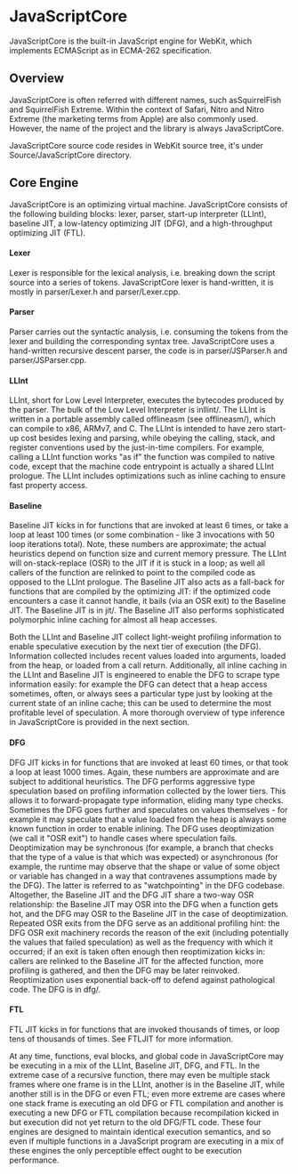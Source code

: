 # JavaScriptCore

JavaScriptCore is the built-in JavaScript engine for WebKit, which implements ​ECMAScript as in ​ECMA-262 specification.

## Overview

JavaScriptCore is often referred with different names, such as ​SquirrelFish and ​SquirrelFish Extreme. Within the context of Safari, Nitro and Nitro Extreme (the marketing terms from Apple) are also commonly used. However, the name of the project and the library is always JavaScriptCore.

JavaScriptCore source code resides in WebKit source tree, it's under ​Source/JavaScriptCore directory.

## Core Engine

JavaScriptCore is an optimizing virtual machine. JavaScriptCore consists of the following building blocks: lexer, parser, start-up interpreter (LLInt), baseline JIT, a low-latency optimizing JIT (DFG), and a high-throughput optimizing JIT (FTL).

#### Lexer

Lexer is responsible for the ​lexical analysis, i.e. breaking down the script source into a series of tokens. JavaScriptCore lexer is hand-written, it is mostly in ​parser/Lexer.h and ​parser/Lexer.cpp.

#### Parser

Parser carries out the ​syntactic analysis, i.e. consuming the tokens from the lexer and building the corresponding syntax tree. JavaScriptCore uses a hand-written ​recursive descent parser, the code is in ​parser/JSParser.h and ​parser/JSParser.cpp.

#### LLInt

LLInt, short for Low Level Interpreter, executes the bytecodes produced by the parser. The bulk of the Low Level Interpreter is in ​llint/. The LLInt is written in a portable assembly called offlineasm (see ​offlineasm/), which can compile to x86, ARMv7, and C. The LLInt is intended to have zero start-up cost besides lexing and parsing, while obeying the calling, stack, and register conventions used by the just-in-time compilers. For example, calling a LLInt function works "as if" the function was compiled to native code, except that the machine code entrypoint is actually a shared LLInt prologue. The LLInt includes optimizations such as inline caching to ensure fast property access.

#### Baseline

Baseline JIT kicks in for functions that are invoked at least 6 times, or take a loop at least 100 times (or some combination - like 3 invocations with 50 loop iterations total). Note, these numbers are approximate; the actual heuristics depend on function size and current memory pressure. The LLInt will on-stack-replace (OSR) to the JIT if it is stuck in a loop; as well all callers of the function are relinked to point to the compiled code as opposed to the LLInt prologue. The Baseline JIT also acts as a fall-back for functions that are compiled by the optimizing JIT: if the optimized code encounters a case it cannot handle, it bails (via an OSR exit) to the Baseline JIT. The Baseline JIT is in ​jit/. The Baseline JIT also performs sophisticated polymorphic inline caching for almost all heap accesses.

Both the LLInt and Baseline JIT collect light-weight profiling information to enable speculative execution by the next tier of execution (the DFG). Information collected includes recent values loaded into arguments, loaded from the heap, or loaded from a call return. Additionally, all inline caching in the LLInt and Baseline JIT is engineered to enable the DFG to scrape type information easily: for example the DFG can detect that a heap access sometimes, often, or always sees a particular type just by looking at the current state of an inline cache; this can be used to determine the most profitable level of speculation. A more thorough overview of type inference in JavaScriptCore is provided in the next section.

#### DFG

DFG JIT kicks in for functions that are invoked at least 60 times, or that took a loop at least 1000 times. Again, these numbers are approximate and are subject to additional heuristics. The DFG performs aggressive type speculation based on profiling information collected by the lower tiers. This allows it to forward-propagate type information, eliding many type checks. Sometimes the DFG goes further and speculates on values themselves - for example it may speculate that a value loaded from the heap is always some known function in order to enable inlining. The DFG uses deoptimization (we call it "OSR exit") to handle cases where speculation fails. Deoptimization may be synchronous (for example, a branch that checks that the type of a value is that which was expected) or asynchronous (for example, the runtime may observe that the shape or value of some object or variable has changed in a way that contravenes assumptions made by the DFG). The latter is referred to as "watchpointing" in the DFG codebase. Altogether, the Baseline JIT and the DFG JIT share a two-way OSR relationship: the Baseline JIT may OSR into the DFG when a function gets hot, and the DFG may OSR to the Baseline JIT in the case of deoptimization. Repeated OSR exits from the DFG serve as an additional profiling hint: the DFG OSR exit machinery records the reason of the exit (including potentially the values that failed speculation) as well as the frequency with which it occurred; if an exit is taken often enough then reoptimization kicks in: callers are relinked to the Baseline JIT for the affected function, more profiling is gathered, and then the DFG may be later reinvoked. Reoptimization uses exponential back-off to defend against pathological code. The DFG is in ​dfg/.

#### FTL

FTL JIT kicks in for functions that are invoked thousands of times, or loop tens of thousands of times. See FTLJIT for more information.

At any time, functions, eval blocks, and global code in JavaScriptCore may be executing in a mix of the LLInt, Baseline JIT, DFG, and FTL. In the extreme case of a recursive function, there may even be multiple stack frames where one frame is in the LLInt, another is in the Baseline JIT, while another still is in the DFG or even FTL; even more extreme are cases where one stack frame is executing an old DFG or FTL compilation and another is executing a new DFG or FTL compilation because recompilation kicked in but execution did not yet return to the old DFG/FTL code. These four engines are designed to maintain identical execution semantics, and so even if multiple functions in a JavaScript program are executing in a mix of these engines the only perceptible effect ought to be execution performance.
